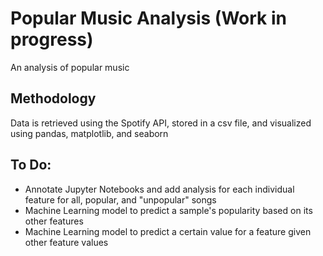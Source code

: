 # Popular Music Analysis (Work in progress)  

An analysis of popular music  

## Methodology  

Data is retrieved using the Spotify API, stored in a csv file, and visualized using pandas, matplotlib, and seaborn  

## To Do:  

- Annotate Jupyter Notebooks and add analysis for each individual feature for all, popular, and "unpopular" songs  
- Machine Learning model to predict a sample's popularity based on its other features
- Machine Learning model to predict a certain value for a feature given other feature values
